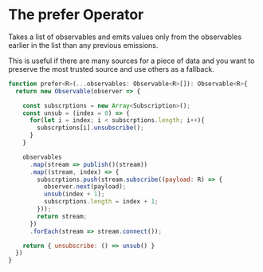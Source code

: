 # The prefer Operator

Takes a list of observables and emits values only from the observables earlier in the list than any previous emissions.

This is useful if there are many sources for a piece of data and you want to preserve the most trusted source and use others as a fallback. 

```JavaScript
function prefer<R>(...observables: Observable<R>[]): Observable<R>{
  return new Observable(observer => {

    const subscrptions = new Array<Subscription>();
    const unsub = (index = 0) => {
      for(let i = index; i < subscrptions.length; i++){
        subscrptions[i].unsubscribe();
      }
    }

    observables
      .map(stream => publish()(stream))
      .map((stream, index) => {
        subscrptions.push(stream.subscribe((payload: R) => {
          observer.next(payload);
          unsub(index + 1);
          subscrptions.length = index + 1;
        }));
        return stream;
      })
      .forEach(stream => stream.connect());

    return { unsubscribe: () => unsub() }
  })
}
```
